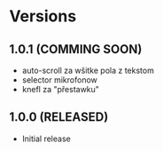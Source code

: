 # Versions

## 1.0.1 (COMMING SOON)

- auto-scroll za wšitke pola z tekstom
- selector mikrofonow
- knefl za "přestawku"

## 1.0.0 (RELEASED)

- Initial release

